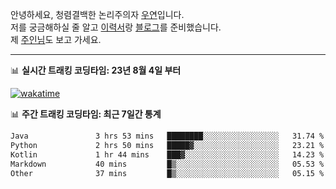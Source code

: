 안녕하세요, 청렴결백한 논리주의자 [우연](https://dev-wooyeon.github.io/quiz-app/)입니다.  
저를 궁금해하실 줄 알고 [이력서](https://ieunune.notion.site/d836ecc9172144d4b39f185b89f16a62)랑 [블로그](https://notion-blog-ieunune.vercel.app)를 준비했습니다.  
제 [주인님](https://www.instagram.com/lovely_hiru_hari_s2/)도 보고 가세요.

---

📊 **실시간 트래킹 코딩타임: 23년 8월 4일 부터**  

[![wakatime](https://wakatime.com/badge/user/099dd627-fdab-4072-b87a-fa91c7a76d8d.svg?style=for-the-badge)](https://wakatime.com/@099dd627-fdab-4072-b87a-fa91c7a76d8d)

📊 **주간 트래킹 코딩타임: 최근 7일간 통계**

<!--START_SECTION:waka-->

```txt
Java               3 hrs 53 mins   ████████░░░░░░░░░░░░░░░░░   31.74 %
Python             2 hrs 50 mins   █████▓░░░░░░░░░░░░░░░░░░░   23.21 %
Kotlin             1 hr 44 mins    ███▓░░░░░░░░░░░░░░░░░░░░░   14.23 %
Markdown           40 mins         █▒░░░░░░░░░░░░░░░░░░░░░░░   05.53 %
Other              37 mins         █▒░░░░░░░░░░░░░░░░░░░░░░░   05.15 %
```

<!--END_SECTION:waka-->

<!-- ![](./profile-3d-contrib/profile-night-view.svg)-->
